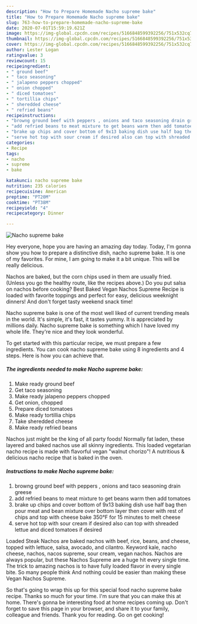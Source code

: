 ```yaml
---
description: "How to Prepare Homemade Nacho supreme bake"
title: "How to Prepare Homemade Nacho supreme bake"
slug: 763-how-to-prepare-homemade-nacho-supreme-bake
date: 2020-07-01T15:59:19.621Z
image: https://img-global.cpcdn.com/recipes/5166848599392256/751x532cq70/nacho-supreme-bake-recipe-main-photo.jpg
thumbnail: https://img-global.cpcdn.com/recipes/5166848599392256/751x532cq70/nacho-supreme-bake-recipe-main-photo.jpg
cover: https://img-global.cpcdn.com/recipes/5166848599392256/751x532cq70/nacho-supreme-bake-recipe-main-photo.jpg
author: Lester Logan
ratingvalue: 3
reviewcount: 15
recipeingredient:
- " ground beef"
- " taco seasoning"
- " jalapeno peppers chopped"
- " onion chopped"
- " diced tomatoes"
- " tortillia chips"
- " sheredded cheese"
- " refried beans"
recipeinstructions:
- "browng ground beef with peppers , onions and taco seasoning drain greese"
- "add refried beans to meat mixture to get beans warm then add tomatoes"
- "brake up chips and cover bottom of 9x13 baking dish use half bag then pour meat and bean mixture over bottom layer then cover with rest of chips and top with cheese bake 350°F for 15 minutes to melt cheese"
- "serve hot top with sour cream if desired also can top with shreaded lettue and diced tomatoes if desired"
categories:
- Recipe
tags:
- nacho
- supreme
- bake

katakunci: nacho supreme bake 
nutrition: 235 calories
recipecuisine: American
preptime: "PT20M"
cooktime: "PT38M"
recipeyield: "4"
recipecategory: Dinner

---
```



![Nacho supreme bake](https://img-global.cpcdn.com/recipes/5166848599392256/751x532cq70/nacho-supreme-bake-recipe-main-photo.jpg)

Hey everyone, hope you are having an amazing day today. Today, I'm gonna show you how to prepare a distinctive dish, nacho supreme bake. It is one of my favorites. For mine, I am going to make it a bit unique. This will be really delicious.

Nachos are baked, but the corn chips used in them are usually fried. (Unless you go the healthy route, like the recipes above.) Do you put salsa on nachos before cooking? Best Baked Vegan Nachos Supreme Recipe is loaded with favorite toppings and perfect for easy, delicious weeknight dinners! And don&#39;t forget tasty weekend snack time!

Nacho supreme bake is one of the most well liked of current trending meals in the world. It's simple, it's fast, it tastes yummy. It is appreciated by millions daily. Nacho supreme bake is something which I have loved my whole life. They're nice and they look wonderful.


To get started with this particular recipe, we must prepare a few ingredients. You can cook nacho supreme bake using 8 ingredients and 4 steps. Here is how you can achieve that.

<!--inarticleads1-->

##### The ingredients needed to make Nacho supreme bake:

1. Make ready  ground beef
1. Get  taco seasoning
1. Make ready  jalapeno peppers chopped
1. Get  onion, chopped
1. Prepare  diced tomatoes
1. Make ready  tortillia chips
1. Take  sheredded cheese
1. Make ready  refried beans


Nachos just might be the king of all party foods! Normally fat laden, these layered and baked nachos use all skinny ingredients. This loaded vegetarian nacho recipe is made with flavorful vegan &#34;walnut chorizo&#34;! A nutritious &amp; delicious nacho recipe that is baked in the oven. 

<!--inarticleads2-->

##### Instructions to make Nacho supreme bake:

1. browng ground beef with peppers , onions and taco seasoning drain greese
1. add refried beans to meat mixture to get beans warm then add tomatoes
1. brake up chips and cover bottom of 9x13 baking dish use half bag then pour meat and bean mixture over bottom layer then cover with rest of chips and top with cheese bake 350°F for 15 minutes to melt cheese
1. serve hot top with sour cream if desired also can top with shreaded lettue and diced tomatoes if desired


Loaded Steak Nachos are baked nachos with beef, rice, beans, and cheese, topped with lettuce, salsa, avocado, and cilantro. Keyword kale, nacho cheese, nachos, nacos supreme, sour cream, vegan nachos. Nachos are always popular, but these Nachos Supreme are a huge hit every single time. The trick to amazing nachos is to have fully loaded flavor in every single bite. So many people think And nothing could be easier than making these Vegan Nachos Supreme. 

So that's going to wrap this up for this special food nacho supreme bake recipe. Thanks so much for your time. I'm sure that you can make this at home. There's gonna be interesting food at home recipes coming up. Don't forget to save this page in your browser, and share it to your family, colleague and friends. Thank you for reading. Go on get cooking!
